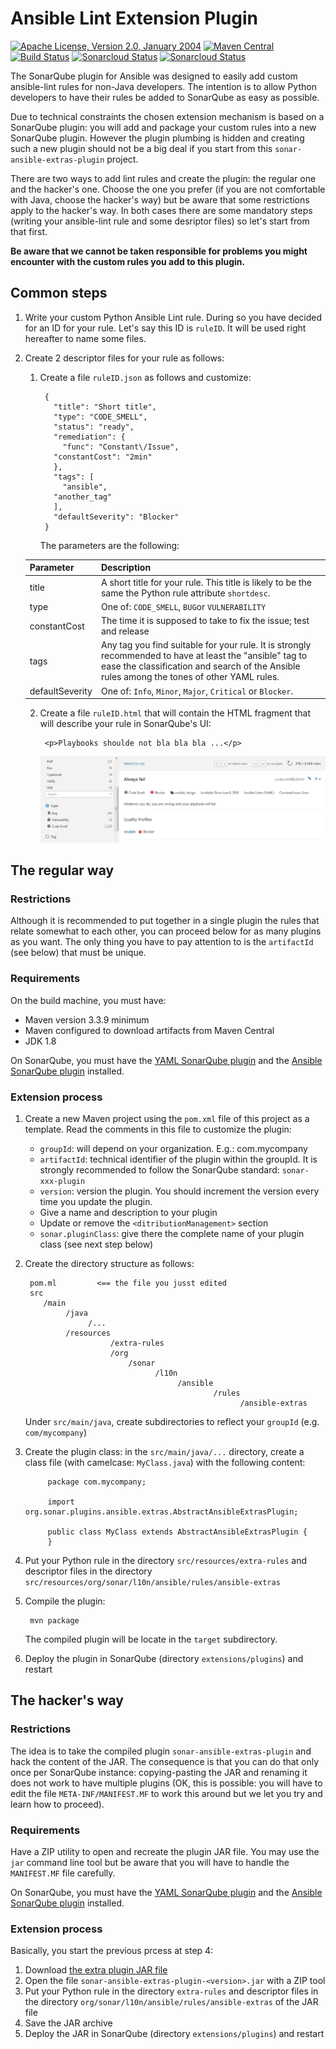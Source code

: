 <!---
 Licensed to the Apache Software Foundation (ASF) under one or more
 contributor license agreements.  See the NOTICE file distributed with
 this work for additional information regarding copyright ownership.
 The ASF licenses this file to You under the Apache License, Version 2.0
 (the "License"); you may not use this file except in compliance with
 the License.  You may obtain a copy of the License at

      http://www.apache.org/licenses/LICENSE-2.0

 Unless required by applicable law or agreed to in writing, software
 distributed under the License is distributed on an "AS IS" BASIS,
 WITHOUT WARRANTIES OR CONDITIONS OF ANY KIND, either express or implied.
 See the License for the specific language governing permissions and
 limitations under the License.
-->
Ansible Lint Extension Plugin
=============================

[![Apache License, Version 2.0, January 2004](https://img.shields.io/github/license/apache/maven.svg?label=License)](http://www.apache.org/licenses/LICENSE-2.0)
[![Maven Central](https://img.shields.io/maven-central/v/com.github.sbaudoin/sonar-ansible-extras-plugin.svg?label=Maven%20Central)](https://search.maven.org/#search%7Cgav%7C1%7Cg%3A%22com.github.sbaudoin%22%20AND%20a%3A%22sonar-ansible-extras-plugin%22)
[![Build Status](https://travis-ci.org/sbaudoin/sonar-ansible.svg?branch=master)](https://travis-ci.org/sbaudoin/sonar-ansible)
[![Sonarcloud Status](https://sonarcloud.io/api/project_badges/measure?project=com.github.sbaudoin:sonar-ansible&metric=alert_status)](https://sonarcloud.io/dashboard?id=com.github.sbaudoin:sonar-ansible)
[![Sonarcloud Status](https://sonarcloud.io/api/project_badges/measure?project=com.github.sbaudoin:sonar-ansible&metric=coverage)](https://sonarcloud.io/dashboard?id=com.github.sbaudoin:sonar-ansible)

The SonarQube plugin for Ansible was designed to easily add custom ansible-lint rules for non-Java developers. The intention is to allow Python developers to have their rules be added to SonarQube as easy as possible.

Due to technical constraints the chosen extension mechanism is based on a SonarQube plugin: you will add and package your custom rules into a new SonarQube plugin. However the plugin plumbing is hidden and creating such a new plugin should not be a big deal if you start from this `sonar-ansible-extras-plugin` project.

There are two ways to add lint rules and create the plugin: the regular one and the hacker's one. Choose the one you prefer (if you are not comfortable with Java, choose the hacker's way) but be aware that some restrictions apply to the hacker's way. In both cases there are some mandatory steps (writing your ansible-lint rule and some desriptor files) so let's start from that first.

**Be aware that we cannot be taken responsible for problems you might encounter with the custom rules you add to this plugin.**

## Common steps
1. Write your custom Python Ansible Lint rule. During so you have decided for an ID for your rule. Let's say this ID is `ruleID`. It will be used right hereafter to name some files.
2. Create 2 descriptor files for your rule as follows:
    1. Create a file `ruleID.json` as follows and customize:

            {
              "title": "Short title",
              "type": "CODE_SMELL",
              "status": "ready",
              "remediation": {
                "func": "Constant\/Issue",
              "constantCost": "2min"
              },
              "tags": [
                "ansible",
              "another_tag"
              ],
              "defaultSeverity": "Blocker"
            }

        The parameters are the following:

    | Parameter | Description |
    |------|------|
    | title | A short title for your rule. This title is likely to be the same the Python rule attribute `shortdesc`. |
    | type | One of: `CODE_SMELL`, `BUG`or `VULNERABILITY` |
    | constantCost | The time it is supposed to take to fix the issue; test and release |
    | tags | Any tag you find suitable for your rule. It is strongly recommended to have at least the "ansible" tag to ease the classification and search of the Ansible rules among the tones of other YAML rules. |
    | defaultSeverity | One of: `Info`, `Minor`, `Major`, `Critical` or `Blocker`. |

    2. Create a file `ruleID.html` that will contain the HTML fragment that will describe your rule in SonarQube's UI:

            <p>Playbooks shoulde not bla bla bla ...</p>

        ![The HTML description as it appears in SonarQube](screenshots/rule_description_sonar.png)

## The regular way
### Restrictions
Although it is recommended to put together in a single plugin the rules that relate somewhat to each other, you can proceed below for as many plugins as you want. The only thing you have to pay attention to is the `artifactId` (see below) that must be unique.

### Requirements
On the build machine, you must have:

* Maven version 3.3.9 minimum
* Maven configured to download artifacts from Maven Central
* JDK 1.8

On SonarQube, you must have the [YAML SonarQube plugin](https://github.com/sbaudoin/sonar-yaml/) and the [Ansible SonarQube plugin](https://github.com/sbaudoin/sonar-ansible/) installed.

### Extension process

1. Create a new Maven project using the `pom.xml` file of this project as a template. Read the comments in this file to customize the plugin:
    * `groupId`: will depend on your organization. E.g.: com.mycompany
    * `artifactId`: technical identifier of the plugin within the groupId. It is strongly recommended to follow the SonarQube standard: `sonar-xxx-plugin`
    * `version`: version the plugin. You should increment the version every time you update the plugin.
    * Give a name and description to your plugin
    * Update or remove the `<ditributionManagement>` section
    * `sonar.pluginClass`: give there the complete name of your plugin class (see next step below)
2. Create the directory structure as follows:

        pom.ml         <== the file you jusst edited
        src
           /main
                /java
                     /...
                /resources
                          /extra-rules
                          /org
                              /sonar
                                    /l10n
                                         /ansible
                                                 /rules
                                                       /ansible-extras

    Under `src/main/java`, create subdirectories to reflect your `groupId` (e.g. `com/mycompany`)

3. Create the plugin class: in the `src/main/java/...` directory, create a class file (with camelcase: `MyClass.java`) with the following content:

            package com.mycompany;

            import org.sonar.plugins.ansible.extras.AbstractAnsibleExtrasPlugin;

            public class MyClass extends AbstractAnsibleExtrasPlugin {
            }

4. Put your Python rule in the directory `src/resources/extra-rules` and descriptor files in the directory `src/resources/org/sonar/l10n/ansible/rules/ansible-extras`
5. Compile the plugin:

        mvn package

    The compiled plugin will be locate in the `target` subdirectory.

6. Deploy the plugin in SonarQube (directory `extensions/plugins`) and restart

## The hacker's way
### Restrictions
The idea is to take the compiled plugin `sonar-ansible-extras-plugin` and hack the content of the JAR. The consequence is that you can do that only once per SonarQube instance: copying-pasting the JAR and renaming it does not work to have multiple plugins (OK, this is possible: you will have to edit the file `META-INF/MANIFEST.MF` to work this around but we let you try and learn how to proceed).

### Requirements
Have a ZIP utility to open and recreate the plugin JAR file. You may use the `jar` command line tool but be aware that you will have to handle the `MANIFEST.MF` file carefully.

On SonarQube, you must have the [YAML SonarQube plugin](https://github.com/sbaudoin/sonar-yaml/) and the [Ansible SonarQube plugin](https://github.com/sbaudoin/sonar-ansible/) installed.

### Extension process
Basically, you start the previous prcess at step 4:

1. Download [the extra plugin JAR file](https://github.com/sbaudoin/sonar-ansible/releases)
2. Open the file `sonar-ansible-extras-plugin-<version>.jar` with a ZIP tool
3. Put your Python rule in the directory `extra-rules` and descriptor files in the directory `org/sonar/l10n/ansible/rules/ansible-extras` of the JAR file
4. Save the JAR archive
5. Deploy the JAR in SonarQube (directory `extensions/plugins`) and restart
